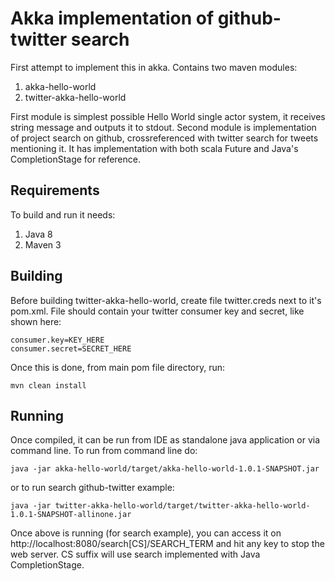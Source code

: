 # Akka implementation of github-twitter search

First attempt to implement this in akka. Contains two maven modules:

1. akka-hello-world
2. twitter-akka-hello-world

First module is simplest possible Hello World single actor system, it receives string message and outputs it to stdout.
Second module is implementation of project search on github, crossreferenced with twitter search for tweets mentioning it. 
It has implementation with both scala Future and Java's CompletionStage for reference.

## Requirements

To build and run it needs:
1. Java 8
2. Maven 3 

## Building

Before building twitter-akka-hello-world, create file twitter.creds next to it's pom.xml. File should contain your twitter consumer key and secret, like shown here:
```
consumer.key=KEY_HERE
consumer.secret=SECRET_HERE
```
Once this is done, from main pom file directory, run:

```
mvn clean install
```

## Running

Once compiled, it can be run from IDE as standalone java application or via command line. To run from command line do:

```
java -jar akka-hello-world/target/akka-hello-world-1.0.1-SNAPSHOT.jar
```

or to run search github-twitter example:

```
java -jar twitter-akka-hello-world/target/twitter-akka-hello-world-1.0.1-SNAPSHOT-allinone.jar
```
Once above is running (for search example), you can access it on http://localhost:8080/search[CS]/SEARCH_TERM and hit any key to stop the web server.
CS suffix will use search implemented with Java CompletionStage.
